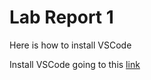 # Lab Report 1
Here is how to install VSCode

Install VSCode going to this [link](https://code.visualstudio.com/)
